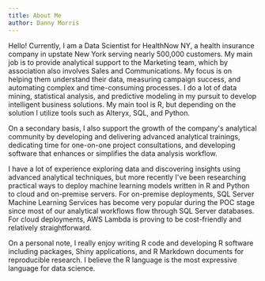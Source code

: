 ```yaml
---
title: About Me
author: Danny Morris
---
```



Hello! Currently, I am a Data Scientist for HealthNow NY, a health insurance company in upstate New York serving nearly 500,000 customers. My main job is to provide analytical support to the Marketing team, which by association also involves Sales and Communications. My focus is on helping them understand their data, measuring campaign success, and automating complex and time-consuming processes. I do a lot of data mining, statistical analysis, and predictive modeling in my pursuit to develop intelligent business solutions. My main tool is R, but depending on the solution I utilize tools such as Alteryx, SQL, and Python.

On a secondary basis, I also support the growth of the company's analytical community by developing and delivering advanced analytical trainings, dedicating time for one-on-one project consultations, and developing software that enhances or simplifies the data analysis workflow. 

I have a lot of experience exploring data and discovering insights using advanced analytical techniques, but more recently I've been researching practical ways to deploy machine learning models written in R and Python to cloud and on-premise servers. For on-premise deployments, SQL Server Machine Learning Services has become very popular during the POC stage since most of our analytical workflows flow through SQL Server databases. For cloud deployments, AWS Lambda is proving to be cost-friendly and relatively straightforward.

On a personal note, I really enjoy writing R code and developing R software including packages, Shiny applications, and R Markdown documents for reproducible research. I believe the R language is the most expressive language for data science.
